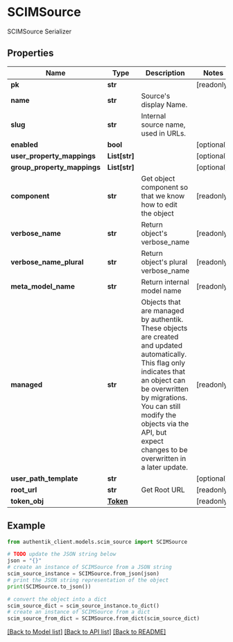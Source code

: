 # SCIMSource

SCIMSource Serializer

## Properties

Name | Type | Description | Notes
------------ | ------------- | ------------- | -------------
**pk** | **str** |  | [readonly] 
**name** | **str** | Source&#39;s display Name. | 
**slug** | **str** | Internal source name, used in URLs. | 
**enabled** | **bool** |  | [optional] 
**user_property_mappings** | **List[str]** |  | [optional] 
**group_property_mappings** | **List[str]** |  | [optional] 
**component** | **str** | Get object component so that we know how to edit the object | [readonly] 
**verbose_name** | **str** | Return object&#39;s verbose_name | [readonly] 
**verbose_name_plural** | **str** | Return object&#39;s plural verbose_name | [readonly] 
**meta_model_name** | **str** | Return internal model name | [readonly] 
**managed** | **str** | Objects that are managed by authentik. These objects are created and updated automatically. This flag only indicates that an object can be overwritten by migrations. You can still modify the objects via the API, but expect changes to be overwritten in a later update. | [readonly] 
**user_path_template** | **str** |  | [optional] 
**root_url** | **str** | Get Root URL | [readonly] 
**token_obj** | [**Token**](Token.md) |  | [readonly] 

## Example

```python
from authentik_client.models.scim_source import SCIMSource

# TODO update the JSON string below
json = "{}"
# create an instance of SCIMSource from a JSON string
scim_source_instance = SCIMSource.from_json(json)
# print the JSON string representation of the object
print(SCIMSource.to_json())

# convert the object into a dict
scim_source_dict = scim_source_instance.to_dict()
# create an instance of SCIMSource from a dict
scim_source_from_dict = SCIMSource.from_dict(scim_source_dict)
```
[[Back to Model list]](../README.md#documentation-for-models) [[Back to API list]](../README.md#documentation-for-api-endpoints) [[Back to README]](../README.md)


